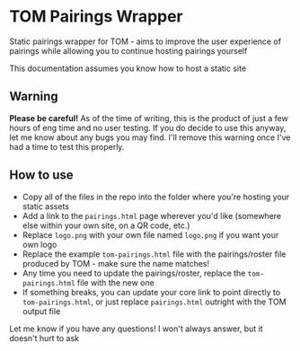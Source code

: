 # TOM Pairings Wrapper
Static pairings wrapper for TOM - aims to improve the user experience of pairings while allowing you to continue hosting pairings yourself

This documentation assumes you know how to host a static site

## Warning
**Please be careful!** As of the time of writing, this is the product of just a few hours of eng time and no user testing. If you do decide to use this anyway, let me know about any bugs you may find. I'll remove this warning once I've had a time to test this properly.

## How to use

- Copy all of the files in the repo into the folder where you're hosting your static assets
- Add a link to the `pairings.html` page wherever you'd like (somewhere else within your own site, on a QR code, etc.)
- Replace `logo.png` with your own file named `logo.png` if you want your own logo
- Replace the example `tom-pairings.html` file with the pairings/roster file produced by TOM - make sure the name matches!
- Any time you need to update the pairings/roster, replace the `tom-pairings.html` file with the new one
- If something breaks, you can update your core link to point directly to `tom-pairings.html`, or just replace `pairings.html` outright with the TOM output file

Let me know if you have any questions! I won't always answer, but it doesn't hurt to ask
